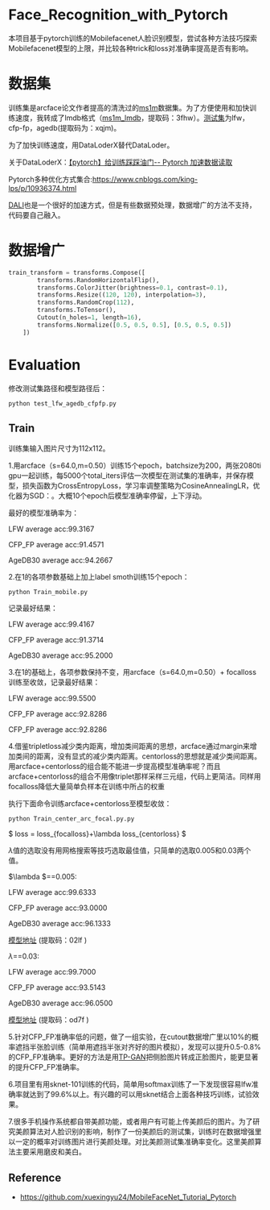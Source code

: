 # Face_Recognition_with_Pytorch

本项目基于pytorch训练的Mobilefacenet人脸识别模型，尝试各种方法技巧探索Mobilefacenet模型的上限，并比较各种trick和loss对准确率提高是否有影响。

# 数据集

训练集是arcface论文作者提高的清洗过的[ms1m](https://github.com/deepinsight/insightface/wiki/Dataset-Zoo)数据集。为了方便使用和加快训练速度，我转成了lmdb格式（[ms1m_lmdb](https://pan.baidu.com/s/1UwS17OfwBC8kQiBBNFWjVw)，提取码：3fhw）。[测试集](https://pan.baidu.com/s/1PKgRi32PKc3_yNR0ssNmYw)为lfw，cfp-fp，agedb(提取码为：xqjm)。

为了加快训练速度，用DataLoderX替代DataLoder。

关于DataLoderX：[【pytorch】给训练踩踩油门-- Pytorch 加速数据读取](https://blog.csdn.net/shwan_ma/article/details/103331166)

Pytorch多种优化方式集合:https://www.cnblogs.com/king-lps/p/10936374.html

[DALI](https://docs.nvidia.com/deeplearning/dali/user-guide/docs/plugins/pytorch_tutorials.html)也是一个很好的加速方式，但是有些数据预处理，数据增广的方法不支持，代码要自己融入。

# 数据增广

```python
train_transform = transforms.Compose([
        transforms.RandomHorizontalFlip(),
        transforms.ColorJitter(brightness=0.1, contrast=0.1),
        transforms.Resize((120, 120), interpolation=3),
        transforms.RandomCrop(112),
        transforms.ToTensor(),
        Cutout(n_holes=1, length=16),
        transforms.Normalize([0.5, 0.5, 0.5], [0.5, 0.5, 0.5])
    ])
```

# Evaluation 

修改测试集路径和模型路径后：

```
python test_lfw_agedb_cfpfp.py
```

## Train
训练集输入图片尺寸为112x112。

1.用arcface（s=64.0,m=0.50）训练15个epoch，batchsize为200，两张2080ti gpu一起训练，每5000个total_iters评估一次模型在测试集的准确率，并保存模型，损失函数为CrossEntropyLoss，学习率调整策略为CosineAnnealingLR，优化器为SGD：。大概10个epoch后模型准确率停留，上下浮动。

最好的模型准确率为：

LFW average acc:99.3167

CFP_FP average acc:91.4571 

AgeDB30 average acc:94.2667 



2.在1的各项参数基础上加上label smoth训练15个epoch：

```
python Train_mobile.py
```

记录最好结果：

LFW average acc:99.4167

CFP_FP average acc:91.3714

AgeDB30 average acc:95.2000

3.在1的基础上，各项参数保持不变，用arcface（s=64.0,m=0.50）+ focalloss训练至收敛，记录最好结果：

LFW average acc:99.5500

CFP_FP average acc:92.8286

CFP_FP average acc:92.8286

4.借鉴tripletloss减少类内距离，增加类间距离的思想，arcface通过margin来增加类间的距离，没有显式的减少类内距离。centorloss的思想就是减少类间距离。用arcface+centorloss的组合能不能进一步提高模型准确率呢？而且arcface+centorloss的组合不用像triplet那样采样三元组，代码上更简洁。同样用focalloss降低大量简单负样本在训练中所占的权重

执行下面命令训练arcface+centorloss至模型收敛：

```
python Train_center_arc_focal.py.py
```

$ loss = loss_{focalloss}+\lambda loss_{centorloss} $

$\lambda$值的选取没有用网格搜索等技巧选取最佳值，只简单的选取0.005和0.03两个值。

$\lambda $==0.005:

LFW average acc:99.6333

CFP_FP average acc:93.0000

AgeDB30 average acc:96.1333

[模型地址](https://pan.baidu.com/s/1SeYf64SHpQA6CWFQkopT0w) (提取码：02lf )

$\lambda$==0.03:

LFW average acc:99.7000

CFP_FP average acc:93.5143

AgeDB30 average acc:96.0500

[模型地址](https://pan.baidu.com/s/1l_WE-R-pkpONhI_AXt7Rsw) (提取码：od7f )

5.针对CFP_FP准确率低的问题，做了一组实验，在cutout数据增广里以10%的概率遮挡半张脸训练（简单用遮挡半张对齐好的图片模拟），发现可以提升0.5-0.8%的CFP_FP准确率。更好的方法是用[TP-GAN](https://github.com/HRLTY/TP-GAN)把侧脸图片转成正脸图片，能更显著的提升CFP_FP准确率。

6.项目里有用sknet-101训练的代码，简单用softmax训练了一下发现很容易lfw准确率就达到了99.6%以上。有兴趣的可以用sknet结合上面各种技巧训练，试验效果。

7.很多手机操作系统都自带美颜功能，或者用户有可能上传美颜后的图片。为了研究美颜算法对人脸识别的影响，制作了一份美颜后的测试集，训练时在数据增强里以一定的概率对训练图片进行美颜处理。对比美颜测试集准确率变化。这里美颜算法主要采用磨皮和美白。

## Reference 
* https://github.com/xuexingyu24/MobileFaceNet_Tutorial_Pytorch

  
